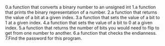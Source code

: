 0.a function that converts a binary number to an unsigned int
1.a function that prints the binary representation of a number.
2.a function that returns the value of a bit at a given index.
3.a function that sets the value of a bit to 1 at a given index.
4.a function that sets the value of a bit to 0 at a given index.
5.a function that returns the number of bits you would need to flip to get from one number to another.
6.a function that checks the endianness.
7.Find the password for this program.
